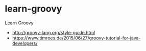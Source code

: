 # learn-groovy
Learn Groovy


- http://groovy-lang.org/style-guide.html
- https://www.timroes.de/2015/06/27/groovy-tutorial-for-java-developers/
